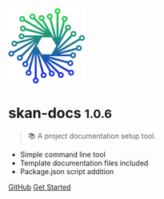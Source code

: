 <img src='./skan.png' height='150' />

# skan-docs <small>1.0.6</small>

> :books: A project documentation setup tool.

* Simple command line tool
* Template documentation files included
* Package.json script addition

[GitHub](https://github.com/skan-io/skan-docs/)
[Get Started](#skan-docs)
